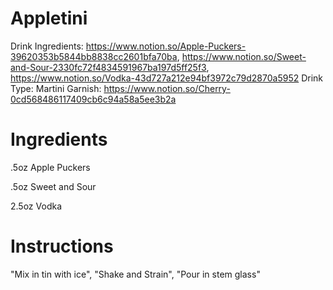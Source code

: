 # Appletini

Drink Ingredients: https://www.notion.so/Apple-Puckers-39620353b5844bb8838cc2601bfa70ba, https://www.notion.so/Sweet-and-Sour-2330fc72f4834591967ba197d5ff25f3, https://www.notion.so/Vodka-43d727a212e94bf3972c79d2870a5952
Drink Type: Martini
Garnish: https://www.notion.so/Cherry-0cd568486117409cb6c94a58a5ee3b2a

# Ingredients

.5oz Apple Puckers

.5oz Sweet and Sour

2.5oz Vodka

# Instructions

"Mix in tin with ice",
"Shake and Strain",
"Pour in stem glass"